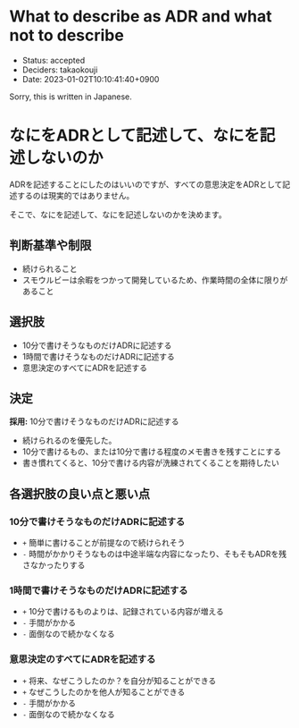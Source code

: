 # What to describe as ADR and what not to describe

- Status: accepted
- Deciders: takaokouji
- Date: 2023-01-02T10:10:41:40+0900

Sorry, this is written in Japanese.

# なにをADRとして記述して、なにを記述しないのか

ADRを記述することにしたのはいいのですが、すべての意思決定をADRとして記述するのは現実的ではありません。

そこで、なにを記述して、なにを記述しないのかを決めます。

## 判断基準や制限

* 続けられること
* スモウルビーは余暇をつかって開発しているため、作業時間の全体に限りがあること

## 選択肢

* 10分で書けそうなものだけADRに記述する
* 1時間で書けそうなものだけADRに記述する
* 意思決定のすべてにADRを記述する

## 決定

**採用:** 10分で書けそうなものだけADRに記述する

* 続けられるのを優先した。
* 10分で書けるもの、または10分で書ける程度のメモ書きを残すことにする
* 書き慣れてくると、10分で書ける内容が洗練されてくることを期待したい

## 各選択肢の良い点と悪い点

### 10分で書けそうなものだけADRに記述する

* `+` 簡単に書けることが前提なので続けられそう
* `-` 時間がかかりそうなものは中途半端な内容になったり、そもそもADRを残さなかったりする

### 1時間で書けそうなものだけADRに記述する

* `+` 10分で書けるものよりは、記録されている内容が増える
* `-` 手間がかかる
* `-` 面倒なので続かなくなる

### 意思決定のすべてにADRを記述する

* `+` 将来、なぜこうしたのか？を自分が知ることができる
* `+` なぜこうしたのかを他人が知ることができる
* `-` 手間がかかる
* `-` 面倒なので続かなくなる
